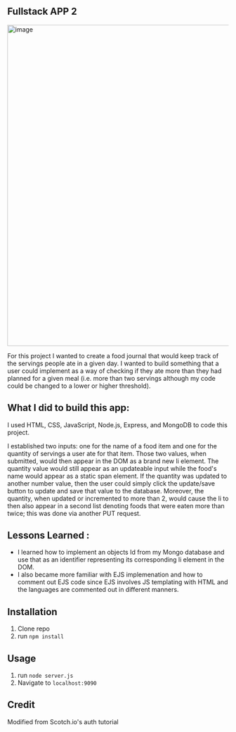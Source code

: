 ## Fullstack APP 2

<img width="730" alt="image" src="https://github.com/fjh321/Fullstack-App-2-FJH/assets/64885403/35f7836a-27e0-41fb-80c3-a1101bfd2750">

For this project I wanted to create a food journal that would keep track of the servings people ate in a given day. I wanted to build something that a user could implement as a way of checking if they ate more than they had planned for a given meal (i.e. more than two servings although my code could be changed to a lower or higher threshold). 

## What I did to build this app:
I used HTML, CSS, JavaScript, Node.js, Express, and MongoDB to code this project.

I established two inputs: one for the name of a food item and one for the quantity of servings a user ate for that item. Those two values, when submitted, would then appear in the DOM as a brand new li element. The quantity value would still appear as an updateable input while the food's name would appear as a static span element. If the quantity was updated to another number value, then the user could simply click the update/save button to update and save that value to the database. Moreover, the quantity, when updated or incremented to more than 2, would cause the li to then also appear in a second list denoting foods that were eaten more than twice; this was done via another PUT request.

## Lessons Learned :
* I learned how to implement an objects Id from my Mongo database and use that as an identifier representing its corresponding li element in the DOM.
* I also became more familiar with EJS implemenation and how to comment out EJS code since EJS involves JS templating with HTML and the languages are commented out in different manners.

## Installation

1. Clone repo
2. run `npm install`

## Usage

1. run `node server.js`
2. Navigate to `localhost:9090`

## Credit

Modified from Scotch.io's auth tutorial
